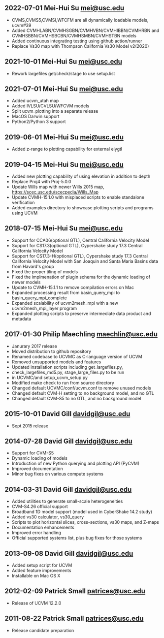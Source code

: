 ## 2022-07-01 Mei-Hui Su <mei@usc.edu>
* CVMS,CVMS5,CVMSI,WFCFM are all dynamically loadable models, ucvm#39
* Added CVMHLABN/CVMHSGBN/CVMHVBN/CVMHIBBN/CVMHRBN and
        CVMHSBBN/CVMHSBCBN/CVMHSMBN/CVMHSTBN models
* Added continuous integrating testing using github action/runner
* Replace Vs30 map with Thompson California Vs30 Model v2(2020)

## 2021-10-01  Mei-Hui Su <mei@usc.edu>
* Rework largefiles get/check/stage to use setup.list

## 2021-07-01  Mei-Hui Su <mei@usc.edu>
* Added ucvm_utah map
* Added IVLSU/CVLSU/WFCVM models
* Split ucvm_plotting into a separate release 
* MacOS Darwin support 
* Python2/Python 3 support 

## 2019-06-01  Mei-Hui Su <mei@usc.edu>
* Added z-range to plotting capability for external elygtl 

## 2019-04-15  Mei-Hui Su <mei@usc.edu>
* Added new plotting capability of using elevation in addition to depth 
* Replace Proj4 with Proj-5.0.0
* Update Wills map with newer Wills 2015 map, https://scec.usc.edu/scecpedia/Wills_Map
* Update CVMH-15.1.0 with misplaced scripts to enable standalone verification
* Added examples directory to showcase plotting scripts and programs using UCVM

## 2018-07-15  Mei-Hui Su <mei@usc.edu>
* Support for CCA06(optional GTL), Central California Velocity Model
* Support for CS17.3(optional GTL), Cypershake study 17.3 Central California Velocity Model 
* Support for CS17.3-H(optional GTL), Cypershake study 17.3 Central California Velocity Model with San Joaquin and Santa Maria Basins data from Havard's group
* Fixed the proper tiling of models 
* Fixed the implmenation of plugin schema for the dynamic loading of newer models
* Update to CVMH-15.1.1 to remove compilation errors on Mac
* Expanded processing result from basin_query_mpi to basin_query_mpi_complete
* Expanded scalability of ucvm2mesh_mpi with a new ucvm2mesh_mpi_layer program 
* Expanded plotting scripts to preserve intermediate data product and metadata

## 2017-01-30 Philip Maechling <maechlin@usc.edu>
* Janurary 2017 release
* Moved distribution to github repository
* Renamed codebase to UCVMC as C-language version of UCVM
* Removed unsupported models and features
* Updated installation scripts including get_largefiles.py, 
*  check_largefiles_md5.py, stage_large_files.py to be run
*  in UCVMC/and setup_ucvm_setup.py
* Modified make check to run from source directory
* Changed default UCVMC/conf/ucvm.conf to remove unused models
* Changed default CVM-H setting to no background model, and no GTL
* Changed default CVM-S5 to no GTL, and no background model

## 2015-10-01 David Gill <davidgil@usc.edu>
* Sept 2015 release

## 2014-07-28 David Gill <davidgil@usc.edu>
* Support for CVM-S5
* Dynamic loading of models
* Introduction of new Python querying and plotting API (PyCVM)
* Improved documentation
* Minor bug fixes on various compute systems

## 2014-03-31 David Gill <davidgil@usc.edu>
* Added utilities to generate small-scale heterogeneities
* CVM-S4.26 official support
* Broadband 1D model support (model used in CyberShake 14.2 study)
* Added vs30 calculator, vs30_query
* Scripts to plot horizontal slices, cross-sections, vs30 maps, and Z-maps
* Documentation enhancements
* Improved error handling
* Official supported systems list, plus bug fixes for those systems

## 2013-09-08 David Gill <davidgil@usc.edu>
* Added setup script for UCVM
* Added feature improvements
* Installable on Mac OS X

## 2012-02-09 Patrick Small <patrices@usc.edu>
* Release of UCVM 12.2.0

## 2011-08-22  Patrick Small <patrices@usc.edu>
* Release candidate preparation
